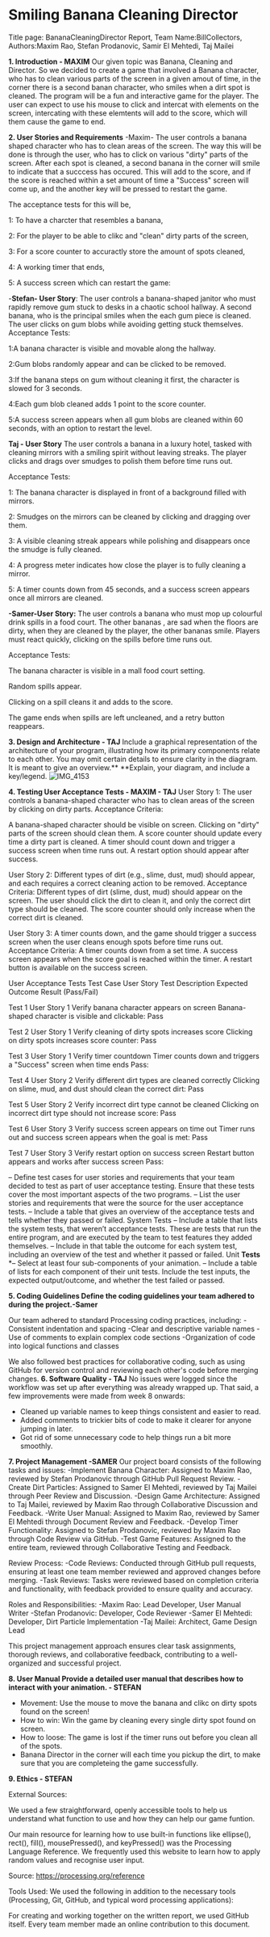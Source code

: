 # Smiling Banana Cleaning Director
Title page: BananaCleaningDirector Report, Team Name:BillCollectors, Authors:Maxim Rao, Stefan Prodanovic, Samir El Mehtedi, Taj Mailei

**1. Introduction - MAXIM**
Our given topic was Banana, Cleaning and Director. So we decided to create a game that involved a Banana character, who has to clean various parts of the screen in a given amout of time, in the corner there is a second banan character, who smiles when a dirt spot is cleaned. The program will be a fun and interactive game for the player. The user can expect to use his mouse to click and intercat with elements on the screen, intercating with these elemtents will add to the score, which will them cause the game to end. 


**2. User Stories and Requirements**
-Maxim- The user controls a banana shaped character who has to clean areas of the screen. The way this will be done is through the user, who has to click on various "dirty" parts of the screen. After each spot is cleaned, a second banana in the corner will smile to indicate that a succcess has occured. This will add to the score, and if the score is reached within a set amount of time a "Success" screen will come up, and the another key will be pressed to restart the game. 

The acceptance tests for this will be, 

1: To have a charcter that resembles a banana,

2: For the player to be able to clikc and "clean" dirty parts of the screen,

3: For a score counter to accuractly store the amount of spots cleaned,

4: A working timer that ends, 

5: A success screen which can restart the game:

-**Stefan- User Story**:
The user controls a banana-shaped janitor who must rapidly remove gum stuck to desks in a chaotic school hallway. A second banana, who is the principal smiles when the each gum piece is cleaned. The user clicks on gum blobs while avoiding getting stuck themselves.
Acceptance Tests: 

1:A banana character is visible and movable along the hallway.

2:Gum blobs randomly appear and can be clicked to be removed.

3:If the banana steps on gum without cleaning it first, the character is slowed for 3 seconds.

4:Each gum blob cleaned adds 1 point to the score counter.

5:A success screen appears when all gum blobs are cleaned within 60 seconds, with an option to restart the level.

**Taj - User Story**
The user controls a banana in a luxury hotel, tasked with cleaning mirrors with a smiling spirit without leaving streaks. The player clicks and drags over smudges to polish them before time runs out.

Acceptance Tests:

1: The banana character is displayed in front of a background filled with mirrors.

2: Smudges on the mirrors can be cleaned by clicking and dragging over them.

3: A visible cleaning streak appears while polishing and disappears once the smudge is fully cleaned.

4: A progress meter indicates how close the player is to fully cleaning a mirror.

5: A timer counts down from 45 seconds, and a success screen appears once all mirrors are cleaned.

**-Samer-User Story:**
The user controls a banana who must mop up colourful drink spills in a food court. The other bananas , are sad when the floors are dirty, when they are cleaned by the player, the other bananas smile. Players must react quickly, clicking on the spills before time runs out.

Acceptance Tests:

The banana character is visible in a mall food court setting.

Random spills appear.

Clicking on a spill cleans it and adds to the score.

The game ends when spills are left uncleaned, and a retry button reappears.


**3. Design and Architecture - TAJ**
Include a graphical representation of the architecture of your program, illustrating how its primary components relate to each other. You may omit certain details to ensure clarity in the diagram. It is meant to give an overview.**
**Explain, your diagram, and include a key/legend.
![IMG_4153](https://github.com/user-attachments/assets/91b71110-b8c5-42c6-b8f3-4f6fde0425e6)





**4. Testing User Acceptance Tests - MAXIM - TAJ**
   User Story 1:
The user controls a banana-shaped character who has to clean areas of the screen by clicking on dirty parts.
Acceptance Criteria:

A banana-shaped character should be visible on screen.
Clicking on "dirty" parts of the screen should clean them.
A score counter should update every time a dirty part is cleaned.
A timer should count down and trigger a success screen when time runs out.
A restart option should appear after success.

User Story 2:
Different types of dirt (e.g., slime, dust, mud) should appear, and each requires a correct cleaning action to be removed.
Acceptance Criteria:
Different types of dirt (slime, dust, mud) should appear on the screen.
The user should click the dirt to clean it, and only the correct dirt type should be cleaned.
The score counter should only increase when the correct dirt is cleaned.

User Story 3:
A timer counts down, and the game should trigger a success screen when the user cleans enough spots before time runs out.
Acceptance Criteria:
A timer counts down from a set time.
A success screen appears when the score goal is reached within the timer.
A restart button is available on the success screen.


User Acceptance Tests
Test Case	User Story	Test Description	Expected Outcome	Result (Pass/Fail)

Test 1	User Story 1	Verify banana character appears on screen	Banana-shaped character is visible and clickable:	Pass

Test 2	User Story 1	Verify cleaning of dirty spots increases score	Clicking on dirty spots increases score counter:	Pass

Test 3	User Story 1	Verify timer countdown	Timer counts down and triggers a "Success" screen when time ends	Pass:

Test 4	User Story 2	Verify different dirt types are cleaned correctly	Clicking on slime, mud, and dust should clean the correct dirt:	Pass

Test 5	User Story 2	Verify incorrect dirt type cannot be cleaned	Clicking on incorrect dirt type should not increase score:	Pass
   
Test 6	User Story 3	Verify success screen appears on time out	Timer runs out and success screen appears when the goal is met:	Pass

Test 7	User Story 3	Verify restart option on success screen	Restart button appears and works after success screen	Pass:




– Define test cases for user stories and requirements that your team decided to test as part of user acceptance testing. Ensure that these tests cover the most important aspects of the two programs.
– List the user stories and requirements that were the source for the user acceptance tests.
– Include a table that gives an overview of the acceptance tests and tells whether they passed or
failed. System Tests
– Include a table that lists the system tests, that weren’t acceptance tests. These are tests that run the entire program, and are executed by the team to test features they added themselves.
– Include in that table the outcome for each system test, including an overview of the test and whether it passed or failed.
Unit **Tests**
*– Select at least four sub-components of your animation.
– Include a table of lists for each component of their unit tests. Include the test inputs, the expected
output/outcome, and whether the test failed or passed.



**5. Coding Guidelines Define the coding guidelines your team adhered to during the project.-Samer**
 
  Our team adhered to standard Processing coding practices, including:
-Consistent indentation and spacing
-Clear and descriptive variable names
-Use of comments to explain complex code sections
-Organization of code into logical functions and classes

We also followed best practices for collaborative coding, such as using GitHub for version control and reviewing each other's code before merging changes. 
**6. Software Quality - TAJ**
    No issues were logged since the workflow was set up after everything was already wrapped up.
That said, a few improvements were made from week 8 onwards:
- Cleaned up variable names to keep things consistent and easier to read.
- Added comments to trickier bits of code to make it clearer for anyone jumping in later.
- Got rid of some unnecessary code to help things run a bit more smoothly.

**7. Project Management -SAMER**
   Our project board consists of the following tasks and issues:
-Implement Banana Character: Assigned to Maxim Rao, reviewed by Stefan Prodanovic through GitHub Pull Request Review.
-Create Dirt Particles: Assigned to Samer El Mehtedi, reviewed by Taj Mailei through Peer Review and Discussion.
-Design Game Architecture: Assigned to Taj Mailei, reviewed by Maxim Rao through Collaborative Discussion and Feedback.
-Write User Manual: Assigned to Maxim Rao, reviewed by Samer El Mehtedi through Document Review and Feedback.
-Develop Timer Functionality: Assigned to Stefan Prodanovic, reviewed by Maxim Rao through Code Review via GitHub.
-Test Game Features: Assigned to the entire team, reviewed through Collaborative Testing and Feedback.
  
   Review Process:
-Code Reviews: Conducted through GitHub pull requests, ensuring at least one team member reviewed and approved changes before merging.
-Task Reviews: Tasks were reviewed based on completion criteria and functionality, with feedback provided to ensure quality and accuracy.
   
   Roles and Responsibilities:
-Maxim Rao: Lead Developer, User Manual Writer
-Stefan Prodanovic: Developer, Code Reviewer
-Samer El Mehtedi: Developer, Dirt Particle Implementation
-Taj Mailei: Architect, Game Design Lead

This project management approach ensures clear task assignments, thorough reviews, and collaborative feedback, contributing to a well-organized and successful project.

**8. User Manual Provide a detailed user manual that describes how to interact with your animation. - STEFAN**
- Movement: Use the mouse to move the banana and clikc on dirty spots found on the screen!
- How to win: Win the game by cleaning every single dirty spot found on screen.
- How to loose: The game is lost if the timer runs out before you clean all of the spots.
- Banana Director in the corner will each time you pickup the dirt, to make sure that you are completeing the game successfully. 
    
**9. Ethics - STEFAN**

External Sources:

We used a few straightforward, openly accessible tools to help us understand what function to use and how they can help our game funtion. 

Our main resource for learning how to use built-in functions like ellipse(), rect(), fill(), mousePressed(), and keyPressed() was the Processing Language Reference. We frequently used this website to learn how to apply random values and recognise user input.

Source: https://processing.org/reference

Tools Used:
We used the following in addition to the necessary tools (Processing, Git, GitHub, and typical word processing applications):

For creating and working together on the written report, we used GitHub itself. Every team member made an online contribution to this document.





